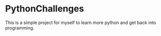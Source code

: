# PythonChallenges
 
This is a simple project for myself to learn more python and get back into programming.
